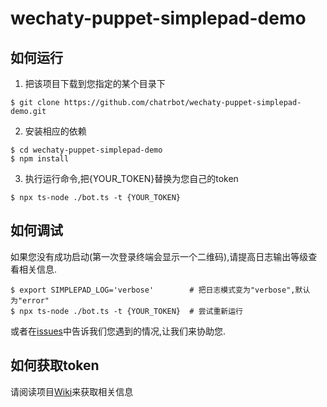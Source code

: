# wechaty-puppet-simplepad-demo
## 如何运行
1. 把该项目下载到您指定的某个目录下  
```shell
$ git clone https://github.com/chatrbot/wechaty-puppet-simplepad-demo.git
```
2. 安装相应的依赖  
```shell
$ cd wechaty-puppet-simplepad-demo
$ npm install
```
3. 执行运行命令,把{YOUR_TOKEN}替换为您自己的token
```shell
$ npx ts-node ./bot.ts -t {YOUR_TOKEN}
```
## 如何调试  
如果您没有成功启动(第一次登录终端会显示一个二维码),请提高日志输出等级查看相关信息.  
```shell
$ export SIMPLEPAD_LOG='verbose'        # 把日志模式变为"verbose",默认为"error"
$ npx ts-node ./bot.ts -t {YOUR_TOKEN}  # 尝试重新运行
```
或者在[issues](https://github.com/chatrbot/wechaty-puppet-simplepad-demo/issues)中告诉我们您遇到的情况,让我们来协助您.  

## 如何获取token
请阅读项目[Wiki](https://github.com/chatrbot/wechaty-puppet-simplepad/wiki/%E8%8E%B7%E5%BE%97%E4%B8%80%E4%B8%AA%E5%B1%9E%E4%BA%8E%E8%87%AA%E5%B7%B1%E7%9A%84Token)来获取相关信息
